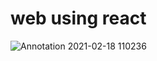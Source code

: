 # web using react

![Annotation 2021-02-18 110236](https://user-images.githubusercontent.com/64266026/108308013-2fe04180-71d9-11eb-9839-8c5df654121e.png)
